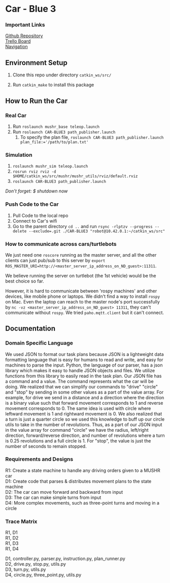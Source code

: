 # Car - Blue 3


### Important Links
[Github Repository](https://github.com/SAREC-Lab/CAR-BLUE3/tree/main) <br />
[Trello Board](https://trello.com/b/wCxuc2UZ/main-project) <br />
[Navigation](https://emanual.robotis.com/docs/en/platform/turtlebot3/navigation/#navigation)

## Environment Setup

1. Clone this repo under directory `catkin_ws/src/`

2. Run `catkin_make` to install this package

## How to Run the Car

### Real Car

1. Run `roslaunch mushr_base teleop.launch`
2. Run `roslaunch CAR-BLUE3 path_publisher.launch`
    1. To specify the plan file, `roslaunch CAR-BLUE3 path_publisher.launch plan_file:='/path/to/plan.txt'`

### Simulation
1. `roslaunch mushr_sim teleop.launch`
2. `rosrun rviz rviz -d $HOME/catkin_ws/src/mushr/mushr_utils/rviz/default.rviz`
3. `roslaunch CAR-BLUE3 path_publisher.launch`

*Don’t forget: $ shutdown now*


### Push Code to the Car
1. Pull Code to the local repo
2. Connect to Car's wifi
3. Go to the parent directory `cd ..` and run `rsync -rlptzv --progress --delete --exclude=.git ./CAR-BLUE3 "robot@10.42.0.1:~/catkin_ws/src"`

### How to communicate across cars/turtlebots
We just need one `roscore` running as the master server, and all the other clients can just pub/sub to this server by `export ROS_MASTER_URI=http://<master_server_ip_address_on_ND_guest>:11311`.

We believe running the server on turtlebot (the 1st vehicle) would be the best choice so far.

However, it is hard to communicate between 'rospy machines' and other devices, like mobile phone or laptops. We didn't find a way to install `rospy`
on Mac. Even the laptop can reach to the master node's port successfully by `nc -vz <master_server_ip_address_on_ND_guest> 11311`, they can't communicate
without `rospy`. We tried `paho.mqtt.client` but it can't connect.

## Documentation

### Domain Specific Language
We used JSON to format our task plans because JSON is a lightweight data formatting language that is easy for humans to read and write, and easy for machines to parse the input. Python, the language of our parser, has a json library which makes it easy to handle JSON objects and files. We utilize functions from this library to easily read in the task plan. 
Our JSON file has a command and a value. The command represents what the car will be doing. We realized that we can simplify our commands to "drive" "circle" and "stop" by sending in some other values as a part of the value array. For example, for drive we send in a distance and a direction where the direction is a binary value such that forward movement corresponds to 1 and reverse movement corresponds to 0. The same idea is used with circle where leftward movement is 1 and rightward movement is 0. We also realized that a turn is just a quarter circle so we used this knowledge to buff up our circle utils to take in the number of revolutions. Thus, as a part of our JSON input in the value array for command "circle" we have the radius, left/right direction, forward/reverse direction, and number of revolutions where a turn is 0.25 revolutions and a full circle is 1. For "stop", the value is just the number of seconds to remain stopped. 

### Requirements and Designs
R1: Create a state machine to handle any driving orders given to a MUSHR car<br />
D1: Create code that parses & distributes movement plans to the state machine<br />
D2: The car can move forward and backward from input<br />
D3: The car can make simple turns from input<br />
D4: More complex movements, such as three-point turns and moving in a circle

### Trace Matrix
R1, D1<br />
R1, D2<br />
R1, D3<br />
R1, D4<br />

D1, controller.py, parser.py, instruction.py, plan_runner.py<br />
D2, drive.py, stop.py, utils.py<br />
D3, turn.py, utils.py<br />
D4, circle.py, three_point.py, utils.py
